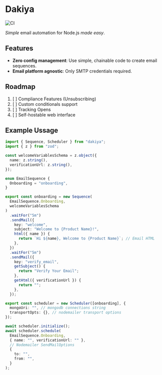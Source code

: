 # Dakiya

![CI](https://github.com/arn4v/dakiya/actions/workflows/ci.yml/badge.svg)

_Simple_ email automation for Node.js _made easy_.

## Features

- **Zero config management**: Use simple, chainable code to create email sequences.
- **Email platform agnostic**: Only SMTP credentials required.

## Roadmap


1. [ ] Compliance Features (Unsubscribing)
2. [ ] Custom conditionals support
3. [ ] Tracking Opens
4. [ ] Self-hostable web interface

## Example Ussage

```typescript
import { Sequence, Scheduler } from "dakiya";
import { z } from "zod";

const welcomeVariablesSchema = z.object({
  name: z.string(),
  verificationUrl: z.string(),
});

enum EmailSequence {
  Onboarding = "onboarding",
}

export const onboarding = new Sequence(
  EmailSequence.Onboarding,
  welcomeVariablesSchema
)
  .waitFor("5m")
  .sendMail({
    key: "welcome",
    subject: "Welcome to {Product Name}!",
    html({ name }) {
      return `Hi ${name}, Welcome to {Product Name}`; // Email HTML
    },
  })
  .waitFor("5m")
  .sendMail({
    key: "verify_email",
    getSubject() {
      return "Verify Your Email";
    },
    getHtml({ verificationUrl }) {
      return "";
    },
  });

export const scheduler = new Scheduler([onboarding], {
  mongoUri: "", // mongodb connections string
  transportOpts: {}, // nodemailer transport options
});

await scheduler.initialize();
await scheduler.schedule(
  EmailSequence.Onboarding,
  { name: "", verificationUrl: "" },
  // Nodemailer SendMailOptions
  {
    to: "",
    from: "",
  }
);
```
